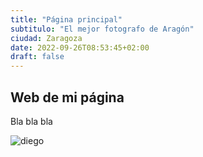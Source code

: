 ```yaml
---
title: "Página principal"
subtitulo: "El mejor fotografo de Aragón"
ciudad: Zaragoza
date: 2022-09-26T08:53:45+02:00
draft: false
---
```


## Web de mi página

Bla bla bla

![diego](https://media-exp1.licdn.com/dms/image/C5603AQF12fGcLRR-QQ/profile-displayphoto-shrink_200_200/0/1618350675192?e=2147483647&v=beta&t=puZyI5K6hyFJO-Kiu8YKrmSS03zOR0pR6dGwmIa5uvA)